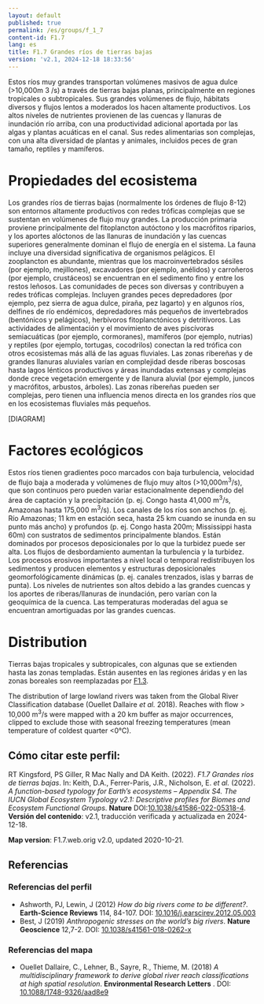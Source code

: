 ```yaml
---
layout: default
published: true
permalink: /es/groups/f_1_7
content-id: F1.7
lang: es
title: F1.7 Grandes ríos de tierras bajas
version: 'v2.1, 2024-12-18 18:33:56'
---
```


Estos ríos muy grandes transportan volúmenes masivos de agua dulce (>10,000m
3
/s) a través de tierras bajas planas, principalmente en regiones tropicales o subtropicales. Sus grandes volúmenes de flujo, hábitats diversos y flujos lentos a moderados los hacen altamente productivos. Los altos niveles de nutrientes provienen de las cuencas y llanuras de inundación río arriba, con una productividad adicional aportada por las algas y plantas acuáticas en el canal. Sus redes alimentarias son complejas, con una alta diversidad de plantas y animales, incluidos peces de gran tamaño, reptiles y mamíferos.

# Propiedades del ecosistema
 
Los grandes ríos de tierras bajas (normalmente los órdenes de flujo 8-12) son entornos altamente productivos con redes tróficas complejas que se sustentan en volúmenes de flujo muy grandes. La producción primaria proviene principalmente del fitoplancton autóctono y los macrófitos riparios, y los aportes alóctonos de las llanuras de inundación y las cuencas superiores generalmente dominan el flujo de energía en el sistema. La fauna incluye una diversidad significativa de organismos pelágicos. El zooplancton es abundante, mientras que los macroinvertebrados sésiles (por ejemplo, mejillones), excavadores (por ejemplo, anélidos) y carroñeros (por ejemplo, crustáceos) se encuentran en el sedimento fino y entre los restos leñosos. Las comunidades de peces son diversas y contribuyen a redes tróficas complejas. Incluyen grandes peces depredadores (por ejemplo, pez sierra de agua dulce, piraña, pez lagarto) y en algunos ríos, delfines de río endémicos, depredadores más pequeños de invertebrados (bentónicos y pelágicos), herbívoros fitoplanctónicos y detritívoros. Las actividades de alimentación y el movimiento de aves piscívoras semiacuáticas (por ejemplo, cormoranes), mamíferos (por ejemplo, nutrias) y reptiles (por ejemplo, tortugas, cocodrilos) conectan la red trófica con otros ecosistemas más allá de las aguas fluviales. Las zonas ribereñas y de grandes llanuras aluviales varían en complejidad desde riberas boscosas hasta lagos lénticos productivos y áreas inundadas extensas y complejas donde crece vegetación emergente y de llanura aluvial (por ejemplo, juncos y macrófitos, arbustos, árboles). Las zonas ribereñas pueden ser complejas, pero tienen una influencia menos directa en los grandes ríos que en los ecosistemas fluviales más pequeños.

[DIAGRAM]

# Factores ecológicos
 
Estos ríos tienen gradientes poco marcados con baja turbulencia, velocidad de flujo baja a moderada y volúmenes de flujo muy altos (>10,000m<sup>3</sup>/s), que son continuos pero pueden variar estacionalmente dependiendo del área de captación y la precipitación (p. ej. Congo hasta 41,000 m<sup>3</sup>/s, Amazonas hasta 175,000 m<sup>3</sup>/s). Los canales de los ríos son anchos (p. ej. Río Amazonas; 11 km en estación seca, hasta 25 km cuando se inunda en su punto más ancho) y profundos (p. ej. Congo hasta 200m; Mississippi hasta 60m) con sustratos de sedimentos principalmente blandos. Están dominados por procesos deposicionales por lo que la turbidez puede ser alta. Los flujos de desbordamiento aumentan la turbulencia y la turbidez. Los procesos erosivos importantes a nivel local o temporal redistribuyen los sedimentos y producen elementos y estructuras deposicionales geomorfológicamente dinámicas (p. ej. canales trenzados, islas y barras de punta). Los niveles de nutrientes son altos debido a las grandes cuencas y los aportes de riberas/llanuras de inundación, pero varían con la geoquímica de la cuenca. Las temperaturas moderadas del agua se encuentran amortiguadas por las grandes cuencas.
 
# Distribution
 
Tierras bajas tropicales y subtropicales, con algunas que se extienden hasta las zonas templadas. Están ausentes en las regiones áridas y en las zonas boreales son reemplazadas por [F1.3](/explore/groups/F1.3).

The distribution of large lowland rivers was taken from the Global River Classification database (Ouellet Dallaire _et al._ 2018). Reaches with flow > 10,000 m<sup>3</sup>/s were mapped with a 20 km buffer as major occurrences, clipped to exclude those with seasonal freezing temperatures (mean temperature of coldest quarter <0°C).

## Cómo citar este perfil:

RT Kingsford, PS Giller, R Mac Nally and DA Keith. (2022). *F1.7 Grandes ríos de tierras bajas*. In: Keith, D.A., Ferrer-Paris, J.R., Nicholson, E. *et al.* (2022). *A function-based typology for Earth’s ecosystems – Appendix S4. The IUCN Global Ecosystem Typology v2.1: Descriptive profiles for Biomes and Ecosystem Functional Groups*. **Nature** DOI:[10.1038/s41586-022-05318-4](https://doi.org/10.1038/s41586-022-05318-4).
**Versión del contenido**: v2.1, traducción verificada y actualizada en 2024-12-18.

**Map version**: F1.7.web.orig v2.0, updated 2020-10-21.

## Referencias

### Referencias del perfil
* Ashworth, PJ, Lewin, J  (2012) *How do big rivers come to be different?*. **Earth-Science Reviews** 114, 84-107. DOI: [10.1016/j.earscirev.2012.05.003](http://doi.org/10.1016/j.earscirev.2012.05.003)
* Best, J  (2019) *Anthropogenic stresses on the world’s big rivers*. **Nature Geoscience**  12,7-2. DOI: [10.1038/s41561-018-0262-x ](http://doi.org/10.1038/s41561-018-0262-x )

### Referencias del mapa
* Ouellet Dallaire, C., Lehner, B., Sayre, R., Thieme, M.  (2018) *A multidisciplinary framework to derive global river reach classifications at high spatial resolution*. **Environmental Research Letters** . DOI: [10.1088/1748-9326/aad8e9](http://doi.org/10.1088/1748-9326/aad8e9)
